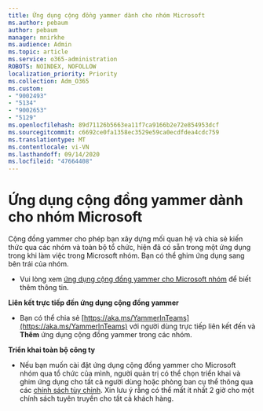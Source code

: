 ```yaml
---
title: Ứng dụng cộng đồng yammer dành cho nhóm Microsoft
ms.author: pebaum
author: pebaum
manager: mnirkhe
ms.audience: Admin
ms.topic: article
ms.service: o365-administration
ROBOTS: NOINDEX, NOFOLLOW
localization_priority: Priority
ms.collection: Adm_O365
ms.custom:
- "9002493"
- "5134"
- "9002653"
- "5129"
ms.openlocfilehash: 89d71126b5663ea11f7ca9166b2e72e854953dcf
ms.sourcegitcommit: c6692ce0fa1358ec3529e59ca0ecdfdea4cdc759
ms.translationtype: MT
ms.contentlocale: vi-VN
ms.lasthandoff: 09/14/2020
ms.locfileid: "47664408"
---
```

# <a name="yammer-communities-app-for-microsoft-teams"></a>Ứng dụng cộng đồng yammer dành cho nhóm Microsoft

Cộng đồng yammer cho phép bạn xây dựng mối quan hệ và chia sẻ kiến thức qua các nhóm và toàn bộ tổ chức, hiện đã có sẵn trong một ứng dụng trong khi làm việc trong Microsoft nhóm. Bạn có thể ghim ứng dụng sang bên trái của nhóm. 

- Vui lòng xem [ứng dụng cộng đồng yammer cho Microsoft nhóm](https://go.microsoft.com/fwlink/?linkid=2127757&clcid=0x409) để biết thêm thông tin.

**Liên kết trực tiếp đến ứng dụng cộng đồng yammer**

- Bạn có thể chia sẻ [https://aka.ms/YammerInTeams](https://aka.ms/YammerInTeams) với người dùng trực tiếp liên kết đến và **Thêm** ứng dụng cộng đồng yammer trong các nhóm.

**Triển khai toàn bộ công ty**

- Nếu bạn muốn cài đặt ứng dụng cộng đồng yammer cho Microsoft nhóm qua tổ chức của mình, người quản trị có thể chọn triển khai và ghim ứng dụng cho tất cả người dùng hoặc phòng ban cụ thể thông qua các [chính sách tùy chỉnh](https://docs.microsoft.com/microsoftteams/manage-apps). Xin lưu ý rằng có thể mất ít nhất 2 giờ cho một chính sách tuyên truyền cho tất cả khách hàng.
